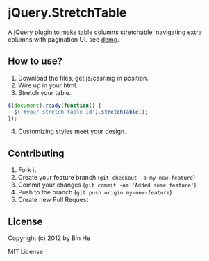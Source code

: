 jQuery.StretchTable
===================


A jQuery plugin to make table columns stretchable, navigating extra columns with pagination UI. see [demo](http://beenhero.github.com/jQuery-stretchTable/).


## How to use?

1. Download the files, get js/css/img in position.
2. Wire up in your html.
3. Stretch your table.

  ``` js
  $(document).ready(function() {
    $('#your_stretch_table_id').stretchTable();
  });
  ```

4. Customizing styles meet your design.


## Contributing

1. Fork it
2. Create your feature branch (`git checkout -b my-new-feature`)
3. Commit your changes (`git commit -am 'Added some feature'`)
4. Push to the branch (`git push origin my-new-feature`)
5. Create new Pull Request


## License

Copyright (c) 2012 by Bin He

MIT License